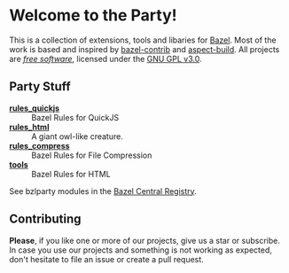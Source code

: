 # Welcome to the Party!

This is a collection of extensions, tools and libaries for [Bazel](https://bazel.build).
Most of the work is based and inspired by [bazel-contrib](https://github.com/bazel-contrib/) and [aspect-build](https://github.com/aspect-build/).
All projects are [_free software_](https://www.gnu.org/philosophy/free-sw.en.html), licensed under the [GNU GPL v3.0](https://www.gnu.org/licenses/gpl-3.0.txt).

## Party Stuff

<dl>
  <dt><strong><a href="/rules_quickjs">rules_quickjs</strong></a></dt>
  <dd>Bazel Rules for QuickJS</dd>

  <dt><strong><a href="/rules_html">rules_html</strong></a></dt>
  <dd>A giant owl-like creature.</dd>

  <dt><strong><a href="/rules_compress">rules_compress</strong></a></dt>
  <dd>Bazel Rules for File Compression</dd>

  <dt><strong><a href="/tools">tools</a></strong></dt>
  <dd>Bazel Rules for HTML</dd>
</dl>

See bzlparty modules in the [Bazel Central Registry](https://registry.bazel.build/search?q=bzlparty).

## Contributing

**Please**, if you like one or more of our projects, give us a star or subscribe.
In case you use our projects and something is not working as expected, don't hesitate to file an issue or create a pull request.
